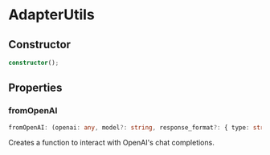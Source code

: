 # AdapterUtils

## Constructor

```ts
constructor();
```

## Properties

### fromOpenAI

```ts
fromOpenAI: (openai: any, model?: string, response_format?: { type: string; }) => ({ agentName, messages: rawMessages, mode, tools, clientId, }: ICompletionArgs$1) => Promise<{ content: any; mode: ExecutionMode; agentName: string; role: any; tool_calls: any; }>
```

Creates a function to interact with OpenAI's chat completions.
